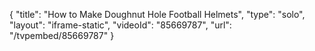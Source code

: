 {
    "title": "How to Make Doughnut Hole Football Helmets",
    "type": "solo",
    "layout": "iframe-static",
    "videoId": "85669787",
    "url": "\/tvpembed\/85669787"
}